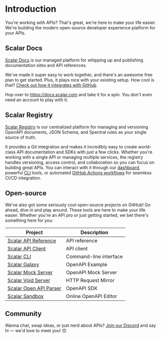 # Introduction

You're working with APIs? That's great, we're here to make your life easier. We're building the modern open-source developer experience platform for your APIs.

## Scalar Docs

[Scalar Docs](https://guides.scalar.com/scalar/scalar-docs/getting-started) is our managed platform for whipping up and publishing documentation sites and API references.

We've made it super easy to work together, and there's an awesome free plan to get started. Plus, it plays nice with your existing setup. How cool is that? [Check out how it integrates with GitHub](https://guides.scalar.com/scalar/scalar-docs/github-sync).

Hop over to <https://docs.scalar.com> and take it for a spin. You don't even need an account to play with it.

## Scalar Registry

[Scalar Registry](https://dashboard.scalar.com) is our centralized platform for managing and versioning OpenAPI documents, JSON Schema, and Spectral rules as your single source of truth.

It provides a Git integration and makes it incredibly easy to create world-class API documentation and SDKs with just a few clicks. Whether you're working with a single API or managing multiple services, the registry handles versioning, access control, and collaboration so you can focus on building great APIs. You can interact with it through our [dashboard](https://dashboard.scalar.com/), powerful [CLI](https://guides.scalar.com/scalar/scalar-cli/getting-started) tools, or automated [GitHub Actions workflows](https://guides.scalar.com/scalar/scalar-registry/github-actions) for seamless CI/CD integration.

## Open-source

We've also got some seriously cool open-source projects on GitHub! Go ahead, dive in and play around. These tools are here to make your life easier. Whether you're an API pro or just getting started, we bet there's something here for you:

| Project                                                                                                | Description            |
| ------------------------------------------------------------------------------------------------------ | ---------------------- |
| [Scalar API Reference](https://guides.scalar.com/scalar/scalar-api-references/getting-started)         | API reference          |
| [Scalar API Client](https://github.com/scalar/scalar/blob/main/packages/api-client/README.md)          | API client             |
| [Scalar CLI](https://guides.scalar.com/scalar/scalar-cli/getting-started)                              | Command-line interface |
| [Scalar Galaxy](https://github.com/scalar/scalar/blob/main/packages/galaxy/README.md)                  | OpenAPI Example        |
| [Scalar Mock Server](https://github.com/scalar/scalar/blob/main/packages/mock-server/README.md)        | OpenAPI Mock Server    |
| [Scalar Void Server](https://github.com/scalar/scalar/blob/main/packages/void-server/README.md)        | HTTP Request Mirror    |
| [Scalar Open API Parser](https://github.com/scalar/scalar/blob/main/packages/openapi-parser/README.md) | OpenAPI SDK            |
| [Scalar Sandbox](https://sandbox.scalar.com/)                                                          | Online OpenAPI Editor  |

## Community

Wanna chat, swap ideas, or just nerd about APIs? [Join our Discord](https://discord.gg/scalar) and say hi — we'd love to meet you! 😊
